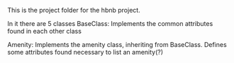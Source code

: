 This is the project folder for the hbnb project.

In it there are 5 classes
BaseClass:
Implements the common attributes found in each other class

Amenity:
Implements the amenity class, inheriting from BaseClass.
Defines some attributes found necessary to list an amenity(?)

